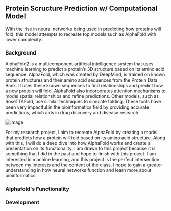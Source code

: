 ## **Protein Scructure Prediction w/ Computational Model**
With the rise in neural networks being used in predicting how proteins will fold, this model attempts to recreate top models such as AlphaFold with lower complexity. 

### Background
AlphaFold2 is a multicomponent artificial intelligence system that uses machine learning to predict a protein’s 3D structure based on its amino acid sequence. AlphaFold, which was created by DeepMind, is trained on known protein structures and their amino acid sequences from the Protein Data Bank. It uses these known sequences to find relationships and predict how a new protein will fold. AlphaFold also incorporates attention mechanisms to model spatial relationships and refine predictions. Other models, such as RoseTTAFold, use similar techniques to simulate folding. These tools have been very impactful in the bioinformatics field by providing accurate predictions, which aids in drug discovery and disease research. 

![image](https://github.com/user-attachments/assets/5947bf02-c77c-46f8-8ba6-3d08625ea56e)

For my research project, I aim to recreate AlphaFold by creating a model that predicts how a protein will fold based on its amino acid structure. Along with this, I will do a deep dive into how AlphaFold works and create a presentation on its functionality. I am drawn to this project because it is something that I did in the past and hope to finish with this project. I am interested in machine learning, and this project is the perfect intersection between my interests and the content of the class. I hope to gain a greater understanding in how neural networks function and learn more about bioinformatics. 

### Alphafold's Functionality


### Development
